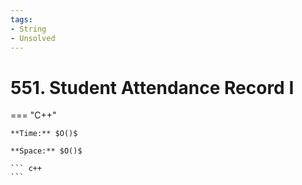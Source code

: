 ```yaml
---
tags:
- String
- Unsolved
---
```



# 551. Student Attendance Record I

=== "C++"

    **Time:** $O()$

    **Space:** $O()$

    ``` c++
    ```